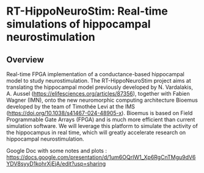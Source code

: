 # RT-HippoNeuroStim: Real-time simulations of hippocampal neurostimulation

## Overview

Real-time FPGA implementation of a conductance-based hippocampal model to study neurostimulation.
The RT-HippoNeuroStim project aims at translating the hippocampal model previously developed by N. Vardalakis, A. Aussel (https://elifesciences.org/articles/87356), together with Fabien Wagner (IMN), onto the new neuromorphic computing architecture Bioemus developed by the team of Timothée Levi at the IMS (https://doi.org/10.1038/s41467-024-48905-x). Bioemus is based on Field Programmable Gate Arrays (FPGA) and is much more efficient than current simulation software. We will leverage this platform to simulate the activity of the hippocampus in real time, which will greatly accelerate research on hippocampal neurostimulation.

Google Doc with some notes and plots : https://docs.google.com/presentation/d/1um6OQrIW1_Xp6RgCnTMgu9dV6YDV8syyD1kohrXjEjA/edit?usp=sharing

